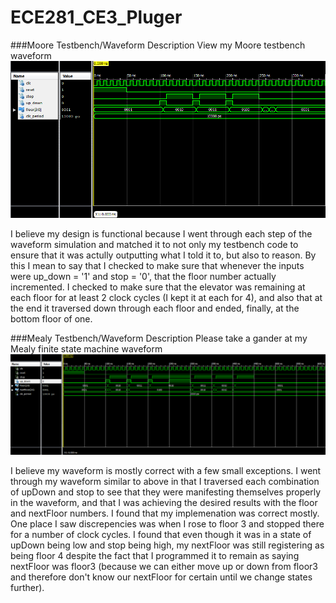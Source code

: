 ECE281_CE3_Pluger
=================

###Moore Testbench/Waveform Description
View my Moore testbench waveform ![here](https://github.com/JasonPluger/ECE281_CE3_Pluger/blob/master/Moore_Testbench_Waveform1.PNG "here")


I believe my design is functional because I went through each step of the waveform simulation and matched it to not only my testbench code to ensure that it was actully outputting what I told it to, but also to reason. By this I mean to say that I checked to make sure that whenever the inputs were up_down = '1' and stop = '0', that the floor number actually incremented. I checked to make sure that the elevator was remaining at each floor for at least 2 clock cycles (I kept it at each for 4), and also that at the end it traversed down through each floor and ended, finally, at the bottom floor of one.

###Mealy Testbench/Waveform Description
Please take a gander at my Mealy finite state machine waveform ![here](https://github.com/JasonPluger/ECE281_CE3_Pluger/blob/master/Mealy_testbench_Waveform1.PNG "here")


I believe my waveform is mostly correct with a few small exceptions. I went through my waveform similar to above in that I traversed each combination of upDown and stop to see that they were manifesting themselves properly in the waveform, and that I was achieving the desired results with the floor and nextFloor numbers. I found that my implemenation was correct mostly. One place I saw discrepencies was when I rose to floor 3 and stopped there for a number of clock cycles. I found that even though it was in a state of upDown being low and stop being high, my nextFloor was still registering as being floor 4 despite the fact that I programmed it to remain as saying nextFloor was floor3 (because we can either move up or down from floor3 and therefore don't know our nextFloor for certain until we change states further). 

